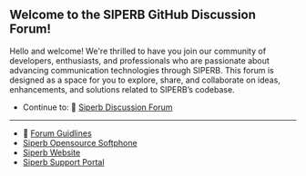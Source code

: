 ## Welcome to the SIPERB GitHub Discussion Forum!

Hello and welcome! We're thrilled to have you join our community of developers, enthusiasts, and professionals who are passionate about advancing communication technologies through SIPERB. This forum is designed as a space for you to explore, share, and collaborate on ideas, enhancements, and solutions related to SIPERB’s codebase.

- Continue to: 💬 [Siperb Discussion Forum](https://github.com/orgs/Siperb/discussions)
---
- 📣 [Forum Guidlines](https://github.com/orgs/Siperb/discussions/)
- [Siperb Opensource Softphone](https://github.com/Siperb)
- [Siperb Website](https://www.siperb.com)
- [Siperb Support Portal](https://support.siperb.com)

